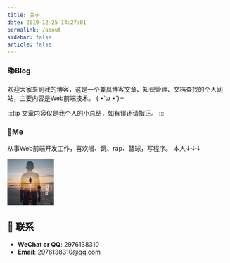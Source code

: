 ```yaml
---
title: 关于
date: 2019-12-25 14:27:01
permalink: /about
sidebar: false
article: false
---
```


### 📚Blog
欢迎大家来到我的博客，这是一个兼具博客文章、知识管理、文档查找的个人网站，主要内容是Web前端技术。 ( •̀ ω •́ )✧

:::tip
文章内容仅是我个人的小总结，如有误还请指正。
:::




### 🐼Me
从事Web前端开发工作，喜欢唱、跳、rap、篮球，写程序。 本人↓↓↓

<img src='../img/my.jpg' alt='本人照片' style="width:106px;">


<!-- [更新日志](https://github.com/helongjie/vuepress-theme-vdoing/commits/master) -->

## :email: 联系

- **WeChat or QQ**: <a :href="qqUrl" class='qq'>2976138310</a>
- **Email**:  <a href="mailto:2976138310@qq.com">2976138310@qq.com</a>
<script>
  export default {
    data(){
      return {
        qqUrl: 'tencent://message/?uin=894072666&Site=&Menu=yes' 
      }
    },
    mounted(){
      const flag =  navigator.userAgent.match(/(phone|pad|pod|iPhone|iPod|ios|iPad|Android|Mobile|BlackBerry|IEMobile|MQQBrowser|JUC|Fennec|wOSBrowser|BrowserNG|WebOS|Symbian|Windows Phone)/i);
      if(flag){
        this.qqUrl = 'mqqwpa://im/chat?chat_type=wpa&uin=894072666&version=1&src_type=web&web_src=oicqzone.com'
      }
    }
  }
</script>           